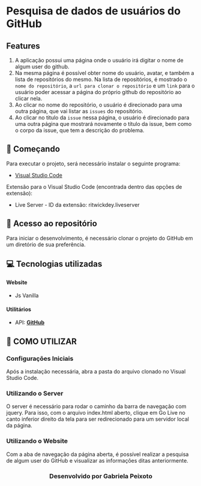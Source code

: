 <h1>Pesquisa de dados de usuários do GitHub</h1>

## Features

1. A aplicação possui uma página onde o usuário irá digitar o nome de algum user do github.
2. Na mesma página é possível obter nome do usuário, avatar, e também a lista de repositórios do mesmo. Na lista de repositórios, é mostrado o `nome do repositório`, a `url para clonar o repositório` e um `link` para o usuário poder acessar a página do próprio github do repositório ao clicar nela.
3. Ao clicar no nome do repositório, o usuário é direcionado para uma outra página, que vai listar as `issues` do repositório.
4. Ao clicar no titulo da `issue` nessa página, o usuário é direcionado para uma outra página que mostrará novamente o título da issue, bem como o corpo da issue, que tem a descrição do problema.

## :rocket: Começando
Para executar o projeto, será necessário instalar o seguinte programa:
- [Visual Studio Code](https://code.visualstudio.com/)

Extensão para o Visual Studio Code (encontrada dentro das opções de extensão):<br>
- Live Server - ID da extensão: ritwickdey.liveserver

## 📄 Acesso ao repositório
Para iniciar o desenvolvimento, é necessário clonar o projeto do GitHub em um diretório de sua preferência.

## :computer: Tecnologias utilizadas

#### **Website**
- Js Vanilla

#### **Utilitários**
- API: **[GitHub](https://docs.github.com/en/rest/reference)** 

## :wine_glass: COMO UTILIZAR

### Configurações Iniciais
Após a instalação necessária, abra a pasta do arquivo clonado no Visual Studio Code.

### Utilizando o Server
O server é necessário para rodar o caminho da barra de navegação com jquery. Para isso, com o arquivo index.html aberto, clique em Go Live no canto inferior direito da tela para ser redirecionado para um servidor local da página.

### Utilizando o Website
Com a aba de navegação da página aberta, é possível realizar a pesquisa de algum user do GitHub e visualizar as informações ditas anteriormente.

<h3 align="center"> Desenvolvido por Gabriela Peixoto </h3>
